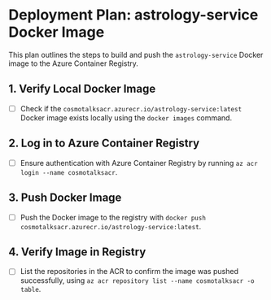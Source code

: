 # Deployment Plan: astrology-service Docker Image

This plan outlines the steps to build and push the `astrology-service` Docker image to the Azure Container Registry.

## 1. Verify Local Docker Image

- [ ] Check if the `cosmotalksacr.azurecr.io/astrology-service:latest` Docker image exists locally using the `docker images` command.

## 2. Log in to Azure Container Registry

- [ ] Ensure authentication with Azure Container Registry by running `az acr login --name cosmotalksacr`.

## 3. Push Docker Image

- [ ] Push the Docker image to the registry with `docker push cosmotalksacr.azurecr.io/astrology-service:latest`.

## 4. Verify Image in Registry

- [ ] List the repositories in the ACR to confirm the image was pushed successfully, using `az acr repository list --name cosmotalksacr -o table`.